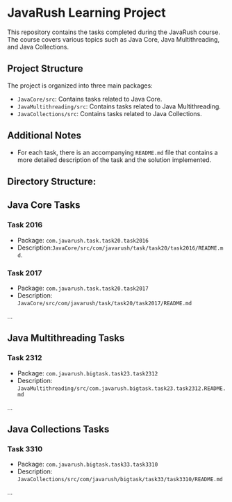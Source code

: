 # JavaRush Learning Project

This repository contains the tasks completed during the JavaRush course. The course covers various topics such as Java Core, Java Multithreading, and Java Collections.

## Project Structure

The project is organized into three main packages:

- `JavaCore/src`: Contains tasks related to Java Core.
- `JavaMultithreading/src`: Contains tasks related to Java Multithreading.
- `JavaCollections/src`: Contains tasks related to Java Collections.


## Additional Notes

- For each task, there is an accompanying `README.md` file that contains a more detailed description of the task and the solution implemented.

## Directory Structure:

## Java Core Tasks

### Task 2016
- Package: `com.javarush.task.task20.task2016`
- Description:`JavaCore/src/com/javarush/task/task20/task2016/README.md`.

### Task 2017
- Package: `com.javarush.task.task20.task2017`
- Description: `JavaCore/src/com/javarush/task/task20/task2017/README.md`

...

## Java Multithreading Tasks

### Task 2312
- Package: `com.javarush.bigtask.task23.task2312`
- Description:  `JavaMultithreading/src/com.javarush.bigtask.task23.task2312.README.md`

...

## Java Collections Tasks

### Task 3310
- Package: `com.javarush.bigtask.task33.task3310`
- Description: `JavaCollections/src/com/javarush/bigtask/task33/task3310/README.md` 

...

